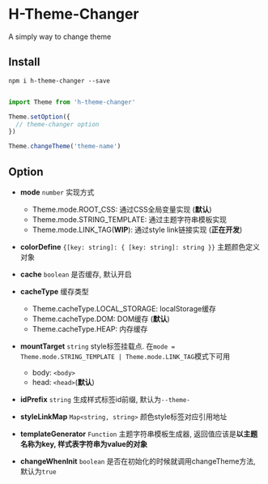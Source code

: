 # H-Theme-Changer

A simply way to change theme

## Install

`npm i h-theme-changer --save`

```javascript

import Theme from 'h-theme-changer'

Theme.setOption({
  // theme-changer option
})

Theme.changeTheme('theme-name')

```

## Option

+ **mode** `number`
  实现方式

  + Theme.mode.ROOT_CSS: 通过CSS全局变量实现 (**默认**)
  + Theme.mode.STRING_TEMPLATE: 通过主题字符串模板实现
  + Theme.mode.LINK_TAG(**WIP**): 通过style link链接实现 (**正在开发**)

+ **colorDefine** `{[key: string]: { [key: string]: string }}`
  主题颜色定义对象

+ **cache** `boolean`
  是否缓存, 默认开启

+ **cacheType**
  缓存类型

  + Theme.cacheType.LOCAL_STORAGE: localStorage缓存
  + Theme.cacheType.DOM: DOM缓存 (**默认**)
  + Theme.cacheType.HEAP: 内存缓存

+ **mountTarget** `string`
  style标签挂载点. 在`mode = Theme.mode.STRING_TEMPLATE | Theme.mode.LINK_TAG`模式下可用
  + body: `<body>`
  + head: `<head>`(**默认**)

+ **idPrefix** `string`
  生成样式标签id前缀, 默认为`--theme-`

+ **styleLinkMap** `Map<string, string>`
  颜色style标签对应引用地址

+ **templateGenerator** `Function`
  主题字符串模板生成器, 返回值应该是**以主题名称为key, 样式表字符串为value的对象**

+ **changeWhenInit** `boolean`
  是否在初始化的时候就调用changeTheme方法, 默认为`true`
